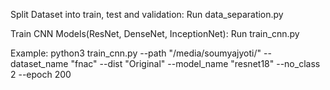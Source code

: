 
Split Dataset into train, test and validation: Run data_separation.py

Train CNN Models(ResNet, DenseNet, InceptionNet): Run train_cnn.py

Example: python3 train_cnn.py --path "/media/soumyajyoti/" --dataset_name "fnac" --dist "Original" --model_name "resnet18" --no_class 2 --epoch 200


